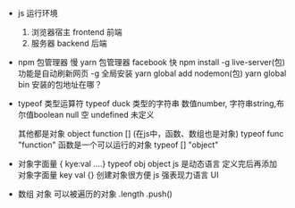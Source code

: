 - js 运行环境
    1. 浏览器宿主 frontend 前端
    2. 服务器 backend 后端
- npm 包管理器  慢
    yarn 包管理器 facebook  快
    npm install -g live-server(包) 功能是自动刷新网页
    -g 全局安装
    yarn global add nodemon(包)
    yarn global bin 安装的包地址在哪？


- typeof 类型运算符
    typeof duck 
    类型的字符串
    数值number, 字符串string,布尔值boolean
    null 空 undefined 未定义

    其他都是对象 object function [] (在js中，函数、数组也是对象)
    typeof func "function"
    函数是一个可以运行的对象
    typeof []   "object"
- 对象字面量 { kye:val ....}
typeof obj  object
    js 是动态语言 定义完后再添加 
    对象字面量 key val {} 创建对象很方便
    js 强表现力语言 UI 
- 数组
    对象 可以被遍历的对象 
    .length 
    .push()